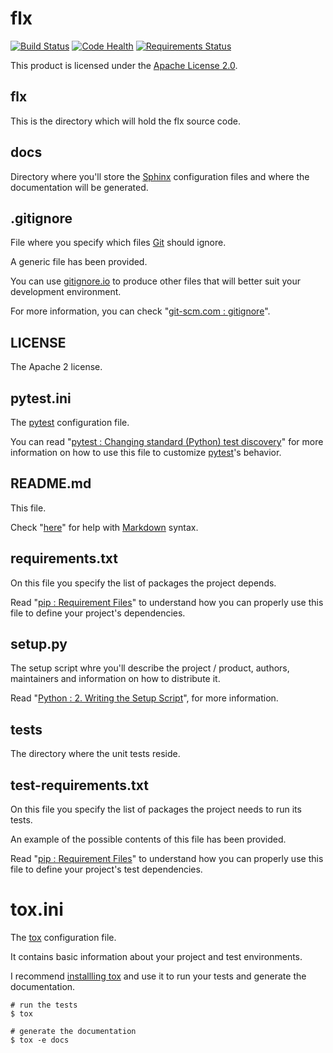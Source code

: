 # flx

[![Build Status](https://travis-ci.org/steenzout/flx.svg?branch=master)](https://travis-ci.org/steenzout/flx)
[![Code Health](https://landscape.io/github/steenzout/flx/master/landscape.png)](https://landscape.io/github/steenzout/flx/master)
[![Requirements Status](https://requires.io/github/steenzout/flx/requirements.png?branch=master)](https://requires.io/github/steenzout/flx/requirements/?branch=master)

This product is licensed under the [Apache License 2.0](http://www.apache.org/licenses/LICENSE-2.0).


## flx

This is the directory which will hold the flx source code.


## docs

Directory where you'll store the [Sphinx](http://sphinx-doc.org) configuration files and
where the documentation will be generated.


## .gitignore

File where you specify which files [Git](http://en.wikipedia.org/wiki/Git_(software)) should ignore.

A generic file has been provided.

You can use [gitignore.io](http://www.gitignore.io) to
produce other files that will better suit your development environment.

For more information, you can check "[git-scm.com : gitignore](http://git-scm.com/docs/gitignore)".


## LICENSE

The Apache 2 license.


## pytest.ini

The [pytest](https://pytest.org/latest/index.html) configuration file.

You can read
"[pytest : Changing standard (Python) test discovery](https://pytest.org/latest/example/pythoncollection.html)"
for more information on how to use this file to customize [pytest](https://pytest.org/latest/index.html)'s behavior.


## README.md

This file.

Check "[here](http://daringfireball.net/projects/markdown/syntax)" for help
with [Markdown](http://daringfireball.net/projects/markdown/) syntax.


## requirements.txt

On this file you specify the list of packages the project depends.

Read "[pip : Requirement Files](http://www.pip-installer.org/en/latest/user_guide.html#requirements-files)"
to understand how you can properly use this file to define your project's dependencies.


## setup.py

The setup script whre you'll describe the project / product, authors, maintainers and
information on how to distribute it.

Read "[Python : 2. Writing the Setup Script](http://docs.python.org/2/distutils/setupscript.html)",
for more information.


## tests

The directory where the unit tests reside.


## test-requirements.txt

On this file you specify the list of packages the project needs to run its tests.

An example of the possible contents of this file has been provided.

Read "[pip : Requirement Files](http://www.pip-installer.org/en/latest/user_guide.html#requirements-files)"
to understand how you can properly use this file to define your project's test dependencies.


# tox.ini

The [tox](http://tox.readthedocs.org/en/latest/) configuration file.

It contains basic information about your project and test environments.

I recommend [installling tox](http://tox.readthedocs.org/en/latest/install.html) and
use it to run your tests and generate the documentation.

```
# run the tests
$ tox

# generate the documentation
$ tox -e docs
```
